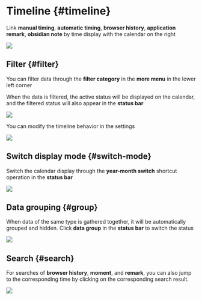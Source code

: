 # Timeline {#timeline}

Link **manual timing**, **automatic timing**, **browser history**, **application remark**, **obsidian note** by time display with the calendar on the right

![](https://cdn.jsdelivr.net/gh/shion-app/docs/src/public/assets/en/timeline/timeline.png)

## Filter {#filter}

You can filter data through the **filter category** in the **more menu** in the lower left corner

When the data is filtered, the active status will be displayed on the calendar, and the filtered status will also appear in the **status bar**

![](https://cdn.jsdelivr.net/gh/shion-app/docs/src/public/assets/en/timeline/filter.png)

You can modify the timeline behavior in the settings

![](https://cdn.jsdelivr.net/gh/shion-app/docs/src/public/assets/en/timeline/behavior.png)

## Switch display mode {#switch-mode}

Switch the calendar display through the **year-month switch** shortcut operation in the **status bar**

![](https://cdn.jsdelivr.net/gh/shion-app/docs/src/public/assets/en/timeline/switch-mode.png)

## Data grouping {#group}

When data of the same type is gathered together, it will be automatically grouped and hidden. Click **data group** in the **status bar** to switch the status

![](https://cdn.jsdelivr.net/gh/shion-app/docs/src/public/assets/en/timeline/group.png)

## Search {#search}

For searches of **browser history**, **moment**, and **remark**, you can also jump to the corresponding time by clicking on the corresponding search result.

![](https://cdn.jsdelivr.net/gh/shion-app/docs/src/public/assets/en/timeline/search.png)